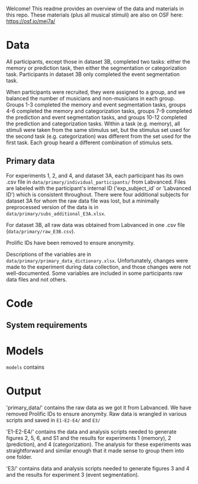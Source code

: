 Welcome! This readme provides an overview of the data and materials in this repo. These materials (plus all musical stimuli) are also on OSF here: https://osf.io/mej7a/



# Data

All participants, except those in dataset 3B, completed two tasks: either the memory or prediction task, then either the segmentation or categorization task. Participants in dataset 3B only completed the event segmentation task.

When participants were recruited, they were assigned to a group, and we balanced the number of musicians and non-musicians in each group. Groups 1-3 completed the memory and event segmentation tasks, groups 4-6 completed the memory and categorization tasks, groups 7-9 completed the prediction and event segmentation tasks, and groups 10-12 completed the prediction and categorization tasks. Within a task (e.g. memory), all stimuli were taken from the same stimulus set, but the stimulus set used for the second task (e.g. categorization) was different from the set used for the first task. Each group heard a different combination of stimulus sets.

## Primary data

For experiments 1, 2, and 4, and dataset 3A, each participant has its own .csv file in `data/primary/individual_participants/` from Labvanced. Files are labeled with the participant's internal ID ('exp_subject_id' or 'Labvanced ID') which is consistent throughout. There were four additional subjects for dataset 3A for whom the raw data file was lost, but a minimally preprocessed version of the data is in `data/primary/subs_additional_E3A.xlsx`.

For dataset 3B, all raw data was obtained from Labvanced in one .csv file (`data/primary/raw_E3B.csv`).

Prolific IDs have been removed to ensure anonymity.

Descriptions of the variables are in `data/primary/primary_data_dictionary.xlsx`. Unfortunately, changes were made to the experiment during data collection, and those changes were not well-documented. Some variables are included in some participants raw data files and not others.


# Code

## System requirements

## 


# Models

`models` contains




# Output



'primary_data/' contains the raw data as we got it from Labvanced. We have removed Prolific IDs to ensure anonymity. Raw data is wrangled in various scripts and saved in `E1-E2-E4/` and `E3/`

'E1-E2-E4/' contains the data and analysis scripts needed to generate figures 2, 5, 6, and S1 and the results for experiments 1 (memory), 2 (prediction), and 4 (categorization). The analysis for these experiments was straightforward and similar enough that it made sense to group them into one folder.

'E3/' contains data and analysis scripts needed to generate figures 3 and 4 and the results for experiment 3 (event segmentation).